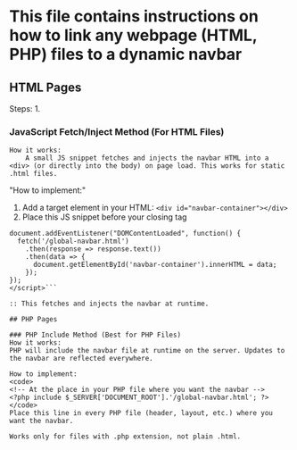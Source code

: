# This file contains instructions on how to link any webpage (HTML, PHP) files to a dynamic navbar


## HTML Pages
Steps:
1. 
### JavaScript Fetch/Inject Method (For HTML Files)
    How it works:
        A small JS snippet fetches and injects the navbar HTML into a <div> (or directly into the body) on page load. This works for static .html files.

"How to implement:"

1. Add a target element in your HTML:
        ```<div id="navbar-container"></div>```
2. Place this JS snippet before your closing </body> tag
```<script>
document.addEventListener("DOMContentLoaded", function() {
  fetch('/global-navbar.html')
    .then(response => response.text())
    .then(data => {
      document.getElementById('navbar-container').innerHTML = data;
    });
});
</script>```

:: This fetches and injects the navbar at runtime.

## PHP Pages

### PHP Include Method (Best for PHP Files)
How it works:
PHP will include the navbar file at runtime on the server. Updates to the navbar are reflected everywhere.

How to implement:
<code>
<!-- At the place in your PHP file where you want the navbar -->
<?php include $_SERVER['DOCUMENT_ROOT'].'/global-navbar.html'; ?>
</code>
Place this line in every PHP file (header, layout, etc.) where you want the navbar.

Works only for files with .php extension, not plain .html.

